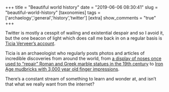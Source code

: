 +++
title = "Beautiful world history"
date = "2019-06-06 08:30:41"
slug = "beautiful-world-history"
[taxonomies]
tags = ['archaelogy','general','history','twitter']
[extra]
show_comments = "true"
+++

Twitter is mostly a cesspit of wailing and existential despair and so I avoid it, but the one beacon of light which does call me back in on a regular basis is [Ticia Verveer’s account](https://twitter.com/ticiaverveer).

Ticia is an archaeologist who regularly posts photos and articles of incredible discoveries from around the world, from [a display of noses once used to “repair” Roman and Greek marble statues in the 19th century](https://twitter.com/ticiaverveer/status/1133282127120871424) to [Iron Age mudbricks with 3,000 year old finger impressions](https://twitter.com/ticiaverveer/status/1135894793811300353).

There’s a constant stream of something to learn and wonder at, and isn’t that what we really want from the internet?
